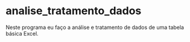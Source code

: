 # analise_tratamento_dados
Neste programa eu faço a análise e tratamento de dados de uma tabela básica Excel. 
